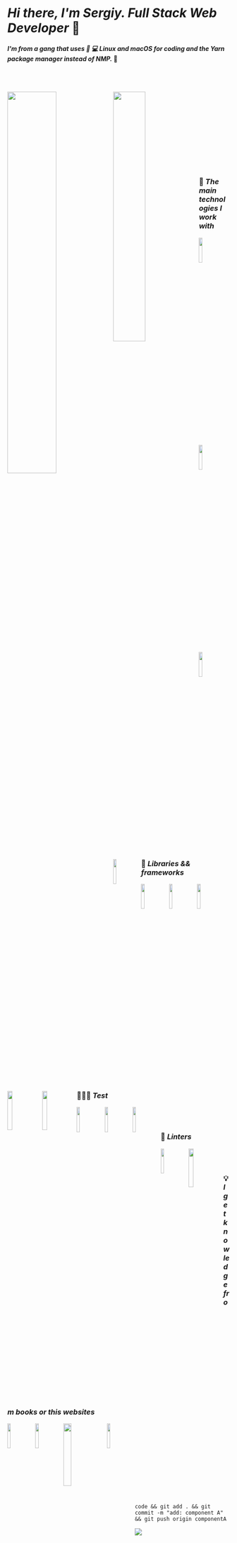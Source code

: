 

# ***Hi there, I'm Sergiy. Full Stack Web Developer*** 👋


#### ***I'm from a gang that uses :star_struck: 💻 Linux and macOS for coding and the Yarn package manager instead of NMP.*** :rofl:


<br><br>

<img align="left" width="47%"  src="https://github-readme-stats-sigma-five.vercel.app/api?username=Silavsale&count_private=true&theme=dark#gh-dark-mode-only"/>
<img align="left" width="38%" src="https://github-readme-stats-sigma-five.vercel.app/api/top-langs/?username=Silavsale&layout=compact&theme=react&"/>
<br><br><br><br><br><br><br><br><br><br>

### :love_letter: ***The main technologies I work with***
<img align="left" width="12%"  src="https://img.shields.io/badge/JavaScript-323330?style=for-the-badge&logo=javascript&logoColor=F7DF1E"/>
<img align="left" width="12%"  src="https://img.shields.io/badge/TypeScript-007ACC?style=for-the-badge&logo=typescript&logoColor=white"/>
<img align="left" width="12%"  src="https://img.shields.io/badge/Node.js-339933?style=for-the-badge&logo=nodedotjs&logoColor=white"/>
<img align="left" width="12%"  src="https://img.shields.io/badge/MongoDB-4EA94B?style=for-the-badge&logo=mongodb&logoColor=white"/>
<br><br>

### 🚀 ***Libraries && frameworks***

<img align="left" width="12%"  src="https://img.shields.io/badge/React-20232A?style=for-the-badge&logo=react&logoColor=61DAFB"/>
<img align="left" width="12%"  src="https://img.shields.io/badge/next.js-000000?style=for-the-badge&logo=nextdotjs&logoColor=white"/>
<img align="left" width="12%"  src="https://img.shields.io/badge/nestjs-E0234E?style=for-the-badge&logo=nestjs&logoColor=white"/>
<img align="left" width="15%"  src="https://img.shields.io/badge/Express.js-000000?style=for-the-badge&logo=express&logoColor=white"/>
<img align="left" width="15%"  src="https://img.shields.io/badge/Tailwind_CSS-38B2AC?style=for-the-badge&logo=tailwind-css&logoColor=white"/>

<br><br>

### 🧑🏼‍🏭 ***Test***

<img align="left" width="12%"  src="https://img.shields.io/badge/Mocha-8D6748?style=for-the-badge&logo=Mocha&logoColor=white"/>
<img align="left" width="12%"  src="https://img.shields.io/badge/Jest-C21325?style=for-the-badge&logo=jest&logoColor=white"/>
<img align="left" width="12%"  src="https://img.shields.io/badge/chai-A30701?style=for-the-badge&logo=chai&logoColor=white"/>

<br><br>

### 🧐 ***Linters***

<img align="left" width="12%"  src="https://img.shields.io/badge/eslint-3A33D1?style=for-the-badge&logo=eslint&logoColor=white"/>
<img align="left" width="15%"  src="https://img.shields.io/badge/prettier-1A2C34?style=for-the-badge&logo=prettier&logoColor=F7BA3E"/>

<br><br>

### 💡 ***I get knowledge from books or this websites***
<img align="left" width="12%"  src="https://img.shields.io/badge/Udemy-EC5252?style=for-the-badge&logo=Udemy&logoColor=white"/>
<img align="left" width="12%"  src="https://img.shields.io/badge/-LeetCode-FFA116?style=for-the-badge&logo=LeetCode&logoColor=black"/>
<img align="left" width="19%"  src="https://img.shields.io/badge/Stack_Overflow-FE7A16?style=for-the-badge&logo=stack-overflow&logoColor=white"/>
<img align="left" width="12%"  src="https://img.shields.io/badge/YouTube-FF0000?style=for-the-badge&logo=youtube&logoColor=white"/>

<br><br>
<br><br>
<br><br>
<br><br>


<br>

``` code && git add . && git commit -m "add: component A" && git push origin componentA ```

<a href="https://www.buymeacoffee.com/sergiyr"><img src="https://img.buymeacoffee.com/button-api/?text=Buy me a coffee&emoji=&slug=sergiyr&button_colour=5F7FFF&font_colour=ffffff&font_family=Cookie&outline_colour=000000&coffee_colour=FFDD00" /></a>
